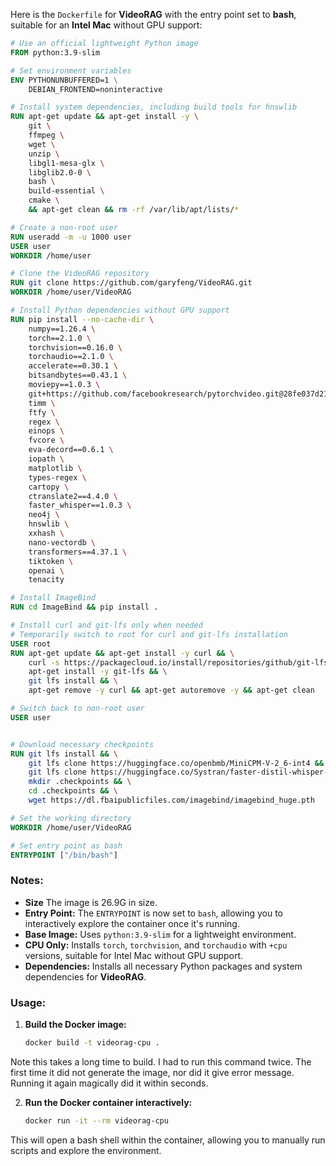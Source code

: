 Here is the `Dockerfile` for **VideoRAG** with the entry point set to **bash**, suitable for an **Intel Mac** without GPU support:

```dockerfile
# Use an official lightweight Python image
FROM python:3.9-slim

# Set environment variables
ENV PYTHONUNBUFFERED=1 \
    DEBIAN_FRONTEND=noninteractive

# Install system dependencies, including build tools for hnswlib
RUN apt-get update && apt-get install -y \
    git \
    ffmpeg \
    wget \
    unzip \
    libgl1-mesa-glx \
    libglib2.0-0 \
    bash \
    build-essential \
    cmake \
    && apt-get clean && rm -rf /var/lib/apt/lists/*

# Create a non-root user
RUN useradd -m -u 1000 user
USER user
WORKDIR /home/user

# Clone the VideoRAG repository
RUN git clone https://github.com/garyfeng/VideoRAG.git
WORKDIR /home/user/VideoRAG

# Install Python dependencies without GPU support
RUN pip install --no-cache-dir \
    numpy==1.26.4 \
    torch==2.1.0 \
    torchvision==0.16.0 \
    torchaudio==2.1.0 \
    accelerate==0.30.1 \
    bitsandbytes==0.43.1 \
    moviepy==1.0.3 \
    git+https://github.com/facebookresearch/pytorchvideo.git@28fe037d212663c6a24f373b94cc5d478c8c1a1d \
    timm \
    ftfy \
    regex \
    einops \
    fvcore \
    eva-decord==0.6.1 \
    iopath \
    matplotlib \
    types-regex \
    cartopy \
    ctranslate2==4.4.0 \
    faster_whisper==1.0.3 \
    neo4j \
    hnswlib \
    xxhash \
    nano-vectordb \
    transformers==4.37.1 \
    tiktoken \
    openai \
    tenacity

# Install ImageBind
RUN cd ImageBind && pip install .

# Install curl and git-lfs only when needed
# Temporarily switch to root for curl and git-lfs installation
USER root
RUN apt-get update && apt-get install -y curl && \
    curl -s https://packagecloud.io/install/repositories/github/git-lfs/script.deb.sh | bash && \
    apt-get install -y git-lfs && \
    git lfs install && \
    apt-get remove -y curl && apt-get autoremove -y && apt-get clean

# Switch back to non-root user
USER user


# Download necessary checkpoints
RUN git lfs install && \
    git lfs clone https://huggingface.co/openbmb/MiniCPM-V-2_6-int4 && \
    git lfs clone https://huggingface.co/Systran/faster-distil-whisper-large-v3 && \
    mkdir .checkpoints && \
    cd .checkpoints && \
    wget https://dl.fbaipublicfiles.com/imagebind/imagebind_huge.pth

# Set the working directory
WORKDIR /home/user/VideoRAG

# Set entry point as bash
ENTRYPOINT ["/bin/bash"]

```

### Notes:
- **Size** The image is 26.9G in size.
- **Entry Point:** The `ENTRYPOINT` is now set to `bash`, allowing you to interactively explore the container once it's running.
- **Base Image:** Uses `python:3.9-slim` for a lightweight environment.
- **CPU Only:** Installs `torch`, `torchvision`, and `torchaudio` with `+cpu` versions, suitable for Intel Mac without GPU support.
- **Dependencies:** Installs all necessary Python packages and system dependencies for **VideoRAG**.

### Usage:
1. **Build the Docker image:**
    ```sh
    docker build -t videorag-cpu .
    ```
Note this takes a long time to build. I had to run this command twice. The first time it did not generate the image, nor did it give error message. Running it again magically did it within seconds.

2. **Run the Docker container interactively:**
    ```sh
    docker run -it --rm videorag-cpu
    ```

This will open a bash shell within the container, allowing you to manually run scripts and explore the environment.